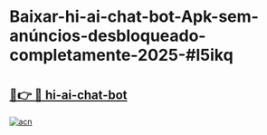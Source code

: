 # Baixar-hi-ai-chat-bot-Apk-sem-anúncios-desbloqueado-completamente-2025-#l5ikq

# <h2><a href="https://ainizakaria.my?title=hi-ai-chat-bot&ref=24M">🔗👉 🔴 hi-ai-chat-bot</a></h2>

[![acn](https://github.com/user-attachments/assets/0f9c940e-d8b0-45ae-aac7-cd30a18b3e1c)](https://ainizakaria.my?title=hi-ai-chat-bot&ref=24M)

